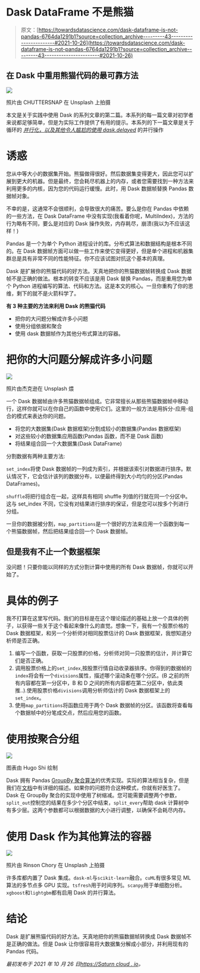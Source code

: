 # Dask DataFrame 不是熊猫

> 原文：[https://towardsdatascience.com/dask-dataframe-is-not-pandas-6764da1291b1?source=collection_archive---------43-----------------------#2021-10-26](https://towardsdatascience.com/dask-dataframe-is-not-pandas-6764da1291b1?source=collection_archive---------43-----------------------#2021-10-26)

## 在 Dask 中重用熊猫代码的最可靠方法

![](../Images/8cdd54dbeeb8e0b03993d61a43a64146.png)

照片由 CHUTTERSNAP 在 Unsplash 上拍摄

本文是关于实践中使用 Dask 的系列文章的第二篇。本系列的每一篇文章对初学者来说都足够简单，但是为实际工作提供了有用的提示。本系列的下一篇文章是关于循环的 [*并行化，以及其他令人尴尬的使用 dask.delayed*](https://saturncloud.io/blog/dask-for-beginners/) 的并行操作

# 诱惑

您从中等大小的数据集开始。熊猫做得很好。然后数据集变得更大，因此您可以扩展到更大的机器。但是最终，您会耗尽机器上的内存，或者您需要找到一种方法来利用更多的内核，因为您的代码运行缓慢。此时，用 Dask 数据帧替换 Pandas 数据帧对象。

不幸的是，这通常不会很顺利，会导致很大的痛苦。要么是你在 Pandas 中依赖的一些方法，在 Dask DataFrame 中没有实现(我看着你呢，MultiIndex)，方法的行为略有不同，要么是对应的 Dask 操作失败，内存耗尽，崩溃(我以为不应该这样！)

Pandas 是一个为单个 Python 进程设计的库。分布式算法和数据结构是根本不同的。在 Dask 数据帧方面可以做一些工作来使它变得更好，但是单个进程和机器集群总是具有非常不同的性能特征。你不应该试图对抗这个基本的真理。

Dask 是扩展你的熊猫代码的好方法。天真地把你的熊猫数据帧转换成 Dask 数据帧不是正确的做法。根本的转变不应该是用 Dask 替换 Pandas，而是重用您为单个 Python 进程编写的算法、代码和方法。这是本文的核心。一旦你重构了你的思维，剩下的就不是火箭科学了。

**有 3 种主要的方法来利用 Dask 的熊猫代码**

*   把你的大问题分解成许多小问题
*   使用分组依据和聚合
*   使用 dask 数据帧作为其他分布式算法的容器。

# 把你的大问题分解成许多小问题

![](../Images/cdb396587a3b8dc2ff4061eece4b81fe.png)

照片由杰克逊在 Unsplash 煨

一个 Dask 数据帧由许多熊猫数据帧组成。它非常擅长从那些熊猫数据帧中移动行，这样你就可以在你自己的函数中使用它们。这里的一般方法是用拆分-应用-组合的模式来表达你的问题。

*   将您的大数据集(Dask 数据框架)分割成较小的数据集(Pandas 数据框架)
*   对这些较小的数据集应用函数(Pandas 函数，而不是 Dask 函数)
*   将结果组合回一个大数据集(Dask DataFrame)

分割数据有两种主要方法:

`set_index`将使 Dask 数据帧的一列成为索引，并根据该索引对数据进行排序。默认情况下，它会估计该列的数据分布，以便最终得到大小均匀的分区(Pandas DataFrames)。

`shuffle`将把行组合在一起，这样具有相同 shuffle 列值的行就在同一个分区中。这与 set_index 不同，它没有对结果进行排序的保证，但是您可以按多个列进行分组。

一旦你的数据被分割，`map_partitions`是一个很好的方法来应用一个函数到每一个熊猫数据帧，然后把结果组合回一个 Dask 数据帧。

## 但是我有不止一个数据框架

没问题！只要你能以同样的方式分割计算中使用的所有 Dask 数据帧，你就可以开始了。

# 具体的例子

我不打算在这里写代码。我们的目标是在这个理论描述的基础上放一个具体的例子，以获得一些关于这个看起来像什么的直觉。想象一下，我有一个股票价格的 Dask 数据框架，和另一个分析师对相同股票估计的 Dask 数据框架，我想知道分析师是否正确。

1.  编写一个函数，获取一只股票的价格，分析师对同一只股票的估计，并计算它们是否正确。
2.  调用股票价格上的`set_index`,按股票行情自动收录器排序。你得到的数据帧的`index`将会有一个`divisions`属性，描述哪个滚动条在哪个分区。(B 之前的所有内容都在第一分区中，B 和 D 之间的所有内容都在第二分区中，依此类推..).使用股票价格`divisions`调用分析师估计的 Dask 数据框架上的`set_index`。
3.  使用`map_partitions`将函数应用于两个 Dask 数据帧的分区。该函数将查看每个数据帧中的分笔成交点，然后应用您的函数。

# 使用按聚合分组

![](../Images/a38d45226619e82cfbe9a5fab9b1f764.png)

图表由 Hugo Shi 绘制

Dask 拥有 Pandas [GroupBy 聚合算法](https://saturncloud.io/docs/reference/dask_groupby_aggregations/)的优秀实现。实际的算法相当复杂，但是我们在[文档](https://saturncloud.io/docs/reference/dask_groupby_aggregations/)中有详细的描述。如果你的问题符合这种模式，你就有好医生了。Dask 在 GroupBy 聚合的实现中使用了树缩减。您可能需要调整两个参数，`split_out`控制您的结果在多少个分区中结束，`split_every`帮助 dask 计算树中有多少层。这两个参数都可以根据数据的大小进行调整，以确保不会耗尽内存。

# 使用 Dask 作为其他算法的容器

![](../Images/9c8ae764003de64828a7ccdbddf41523.png)

照片由 Rinson Chory 在 Unsplash 上拍摄

许多库都内置了 Dask 集成。`dask-ml`与`scikit-learn`融合。`cuML`有很多常见 ML 算法的多节点多 GPU 实现。`tsfresh`用于时间序列。`scanpy`用于单细胞分析。`xgboost`和`lightgbm`都有启用 Dask 的并行算法。

# 结论

Dask 是扩展熊猫代码的好方法。天真地把你的熊猫数据帧转换成 Dask 数据帧不是正确的做法。但是 Dask 让你很容易将大数据集分解成小部分，并利用现有的 Pandas 代码。

*最初发布于 2021 年 10 月 26 日*[*https://Saturn cloud . io*](https://saturncloud.io/blog/dask-is-not-pandas/)*。*